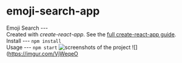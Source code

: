 # emoji-search-app
Emoji Search ---  
Created with *create-react-app*. 
See the [full create-react-app guide](https://github.com/facebookincubator/create-react-app/blob/master/packages/react-scripts/template/README.md).   
Install ---  `npm install`   
Usage ---  `npm start`
![screenshots of the project](https://imgur.com/HOdoFAe) ![](https://imgur.com/VjWeqeO
